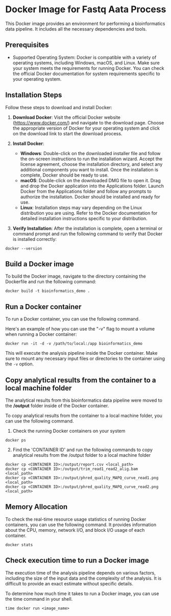 # Docker Image for Fastq Aata Process

This Docker image provides an environment for performing a bioinformatics data pipeline. It includes all the necessary dependencies and tools.


## Prerequisites

- Supported Operating System: Docker is compatible with a variety of operating systems, including Windows, macOS, and Linux. Make sure your system meets the requirements for running Docker. You can check the official Docker documentation for system requirements specific to your operating system.

## Installation Steps

Follow these steps to download and install Docker:

1. **Download Docker**: Visit the official Docker website (https://www.docker.com/) and navigate to the download page. Choose the appropriate version of Docker for your operating system and click on the download link to start the download process.

2. **Install Docker**:
   - **Windows**: Double-click on the downloaded installer file and follow the on-screen instructions to run the installation wizard. Accept the license agreement, choose the installation directory, and select any additional components you want to install. Once the installation is complete, Docker should be ready to use.
   - **macOS**: Double-click on the downloaded DMG file to open it. Drag and drop the Docker application into the Applications folder. Launch Docker from the Applications folder and follow any prompts to authorize the installation. Docker should be installed and ready for use.
   - **Linux**: Installation steps may vary depending on the Linux distribution you are using. Refer to the Docker documentation for detailed installation instructions specific to your distribution.

3. **Verify Installation**: After the installation is complete, open a terminal or command prompt and run the following command to verify that Docker is installed correctly:

```shell
docker --version
```

## Build a Docker image

To build the Docker image, navigate to the directory containing the Dockerfile and run the following command:

```docker
docker build -t bioinformatics_demo .
```

## Run a Docker container

To run a Docker container, you can use the following command.

Here's an example of how you can use the "-v" flag to mount a volume when running a Docker container:

```docker
docker run -it -d -v /path/to/local:/app bioinformatics_demo
```

This will execute the analysis pipeline inside the Docker container. Make sure to mount any necessary input files or directories to the container using the `-v` option.


## Copy analytical results from the container to a local machine folder

The analytical results from this bioinformatics data pipeline were moved to the **/output** folder inside of the Docker container.

To copy analytical results from the container to a local machine folder, you can use the following command.

1. Check the running Docker containers on your system
```docker
docker ps
```

2. Find the 'CONTAINER ID' and run the following commands to copy analytical results from the /output folder to a local machine folder

```docker
docker cp <CONTAINER ID>:/output/report.csv <local_path>
docker cp <CONTAINER ID>:/output/trim_read1_read2_alig.bam <local_path>
docker cp <CONTAINER ID>:/output/phred_quality_MAPQ_curve_read1.png <local_path>
docker cp <CONTAINER ID>:/output/phred_quality_MAPQ_curve_read2.png <local_path>
```

## Memory Allocation
To check the real-time resource usage statistics of running Docker containers, you can use the following command. It provides information about the CPU, memory, network I/O, and block I/O usage of each container.

```docker
docker stats
```


## Check execution time to run a Docker image

The execution time of the analysis pipeline depends on various factors, including the size of the input data and the complexity of the analysis. It is difficult to provide an exact estimate without specific details.

To determine how much time it takes to run a Docker image, you can use the time command in your shell.

```docker
time docker run <image_name>
```